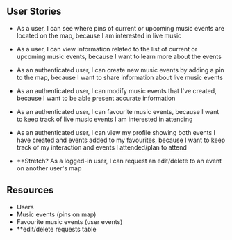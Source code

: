 ## User Stories

- As a user, I can see where pins of current or upcoming music events are located on the map, because I am interested in live music

- As a user, I can view information related to the list of current or upcoming music events, because I want to learn more about the events

- As an authenticated user, I can create new music events by adding a pin to the map, because I want to share information about live music events

- As an authenticated user, I can modify music events that I've created, because I want to be able present accurate information  

- As an authenticated user, I can favourite music events, because I want to keep track of live music events I am interested in attending

- As an authenticated user, I can view my profile showing both events I have created and events added to my favourites, because I want to keep track of my interaction and events I attended/plan to attend 

- **Stretch? As a logged-in user, I can request an edit/delete to an event on another user's map


## Resources

- Users
- Music events (pins on map)
- Favourite music events (user events)
- **edit/delete requests table
